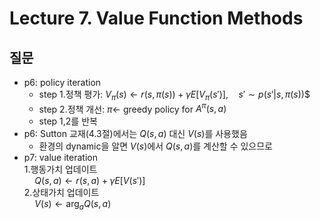 # Lecture 7. Value Function Methods

## 질문
- p6: policy iteration  
  - step 1.정책 평가:
  $V_\pi(s)\leftarrow r(s,\pi(s))+\gamma E\left[V_\pi(s')\right], \quad s'\sim p(s'|s,\pi(s))$$  
  - step 2.정책 개선:
  $\pi\leftarrow$ greedy policy for $A^\pi(s,a)$
  - step 1,2를 반복
- p6: Sutton 교재(4.3절)에서는 $Q(s,a)$ 대신 $V(s)$를 사용했음  
  - 환경의 dynamic을 알면 $V(s)$에서 $Q(s,a)$를 계산할 수 있으므로  
- p7: value iteration  
  1.행동가치 업데이트  
  $\quad Q(s,a)\leftarrow r(s,a)+\gamma E[V(s')]$  
  2.상태가치 업데이트  
  $\quad V(s)\leftarrow \arg_a Q(s,a)$  


